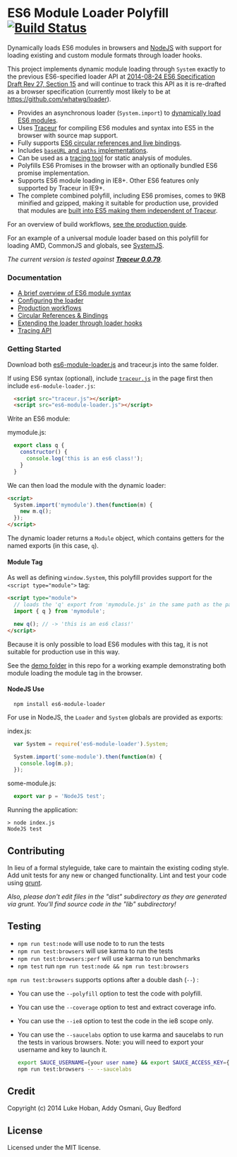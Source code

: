 # ES6 Module Loader Polyfill [![Build Status][travis-image]][travis-url]

Dynamically loads ES6 modules in browsers and [NodeJS](#nodejs-use) with support for loading existing and custom module formats through loader hooks.

This project implements dynamic module loading through `System` exactly to the previous ES6-specified loader API at [2014-08-24 ES6 Specification Draft Rev 27, Section 15](http://wiki.ecmascript.org/doku.php?id=harmony:specification_drafts#august_24_2014_draft_rev_27) and will continue to track this API as it is re-drafted as a browser specification (currently most likely to be at https://github.com/whatwg/loader).

* Provides an asynchronous loader (`System.import`) to [dynamically load ES6 modules](##getting-started).
* Uses [Traceur](https://github.com/google/traceur-compiler) for compiling ES6 modules and syntax into ES5 in the browser with source map support.
* Fully supports [ES6 circular references and live bindings](https://github.com/ModuleLoader/es6-module-loader/wiki/Circular-References-&-Bindings).
* Includes [`baseURL` and `paths` implementations](https://github.com/ModuleLoader/es6-module-loader/wiki/Configuring-the-Loader).
* Can be used as a [tracing tool](https://github.com/ModuleLoader/es6-module-loader/wiki/Tracing-API) for static analysis of modules.
* Polyfills ES6 Promises in the browser with an optionally bundled ES6 promise implementation.
* Supports ES6 module loading in IE8+. Other ES6 features only supported by Traceur in IE9+.
* The complete combined polyfill, including ES6 promises, comes to 9KB minified and gzipped, making it suitable for production use, provided that modules are [built into ES5 making them independent of Traceur](https://github.com/ModuleLoader/es6-module-loader/wiki/Production-Workflows).

For an overview of build workflows, [see the production guide](https://github.com/ModuleLoader/es6-module-loader/wiki/Production-Workflows).

For an example of a universal module loader based on this polyfill for loading AMD, CommonJS and globals, see [SystemJS](https://github.com/systemjs/systemjs).

_The current version is tested against **[Traceur 0.0.79](https://github.com/google/traceur-compiler/tree/0.0.79)**._

### Documentation

* [A brief overview of ES6 module syntax](https://github.com/ModuleLoader/es6-module-loader/wiki/Brief-Overview-of-ES6-Module-syntax)
* [Configuring the loader](https://github.com/ModuleLoader/es6-module-loader/wiki/Configuring-the-Loader)
* [Production workflows](https://github.com/ModuleLoader/es6-module-loader/wiki/Production-Workflows)
* [Circular References &amp; Bindings](https://github.com/ModuleLoader/es6-module-loader/wiki/Circular-References-&-Bindings)
* [Extending the loader through loader hooks](https://github.com/ModuleLoader/es6-module-loader/wiki/Extending-the-ES6-Loader)
* [Tracing API](https://github.com/ModuleLoader/es6-module-loader/wiki/Tracing-API)

### Getting Started

Download both [es6-module-loader.js](https://raw.githubusercontent.com/ModuleLoader/es6-module-loader/v0.11.0/dist/es6-module-loader.js) and traceur.js into the same folder.

If using ES6 syntax (optional), include [`traceur.js`](https://raw.githubusercontent.com/jmcriffey/bower-traceur/0.0.79/traceur.js) in the page first then include `es6-module-loader.js`:

```html
  <script src="traceur.js"></script>
  <script src="es6-module-loader.js"></script>
```

Write an ES6 module:

mymodule.js:
```javascript
  export class q {
    constructor() {
      console.log('this is an es6 class!');
    }
  }
```

We can then load the module with the dynamic loader:

```html
<script>
  System.import('mymodule').then(function(m) {
    new m.q();
  });
</script>
```

The dynamic loader returns a `Module` object, which contains getters for the named exports (in this case, `q`).

#### Module Tag

As well as defining `window.System`, this polyfill provides support for the `<script type="module">` tag:

```html
<script type="module">
  // loads the 'q' export from 'mymodule.js' in the same path as the page
  import { q } from 'mymodule';

  new q(); // -> 'this is an es6 class!'
</script>
```

Because it is only possible to load ES6 modules with this tag, it is not suitable for production use in this way.

See the [demo folder](https://github.com/ModuleLoader/es6-module-loader/blob/master/demo/index.html) in this repo for a working example demonstrating both module loading the module tag in the browser.

#### NodeJS Use

```
  npm install es6-module-loader
```

For use in NodeJS, the `Loader` and `System` globals are provided as exports:

index.js:
```javascript
  var System = require('es6-module-loader').System;

  System.import('some-module').then(function(m) {
    console.log(m.p);
  });
```

some-module.js:
```javascript
  export var p = 'NodeJS test';
```

Running the application:
```
> node index.js
NodeJS test
```

## Contributing
In lieu of a formal styleguide, take care to maintain the existing coding style. Add unit tests for any new or changed functionality. Lint and test your code using [grunt](https://github.com/cowboy/grunt).

_Also, please don't edit files in the "dist" subdirectory as they are generated via grunt. You'll find source code in the "lib" subdirectory!_

## Testing

- `npm run test:node` will use node to  to run the tests
- `npm run test:browsers` will use karma to run the tests
- `npm run test:browsers:perf` will use karma to run benchmarks
- `npm test` run `npm run test:node && npm run test:browsers`

`npm run test:browsers` supports options after a double dash (`--`) :

- You can use the `--polyfill` option to test the code with polyfill.

- You can use the `--coverage` option to test and extract coverage info.

- You can use the `--ie8` option to test the code in the ie8 scope only.

- You can use the `--saucelabs` option to use karma and saucelabs to run the tests in various browsers.
Note: you will need to export your username and key to launch it.

  ```sh
  export SAUCE_USERNAME={your user name} && export SAUCE_ACCESS_KEY={the access key that you see once logged in}
  npm run test:browsers -- --saucelabs
  ```

## Credit
Copyright (c) 2014 Luke Hoban, Addy Osmani, Guy Bedford

## License
Licensed under the MIT license.

[travis-url]: https://travis-ci.org/ModuleLoader/es6-module-loader
[travis-image]: https://travis-ci.org/ModuleLoader/es6-module-loader.svg?branch=master
